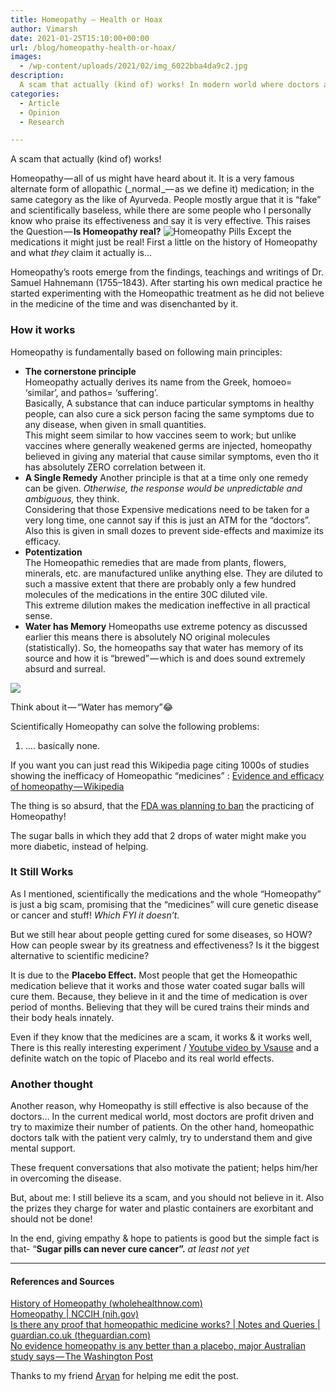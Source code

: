 ```yaml
---
title: Homeopathy — Health or Hoax
author: Vimarsh
date: 2021-01-25T15:10:00+00:00
url: /blog/homeopathy-health-or-hoax/
images:
  - /wp-content/uploads/2021/02/img_6022bba4da9c2.jpg
description:
  A scam that actually (kind of) works! In modern world where doctors are profit driven and patient needs councelling, Homeopathy provides that with sugar balls that do not work.
categories:
  - Article
  - Opinion
  - Research

---
```

 

A scam that actually (kind of)&nbsp;works!

Homeopathy — all of us might have heard about it. It is a very famous alternate form of allopathic (_normal _— as we define it) medication; in the same category as the like of Ayurveda. People mostly argue that it is “fake” and scientifically baseless, while there are some people who I personally know who praise its effectiveness and say it is very effective.
This raises the Question — **Is Homeopathy real?**
![Homeopathy Pills](/wp-content/uploads/2021/02/img_6022bba4da9c2.jpg)
Except the medications it might just be&nbsp;real!
First a little on the history of Homeopathy and what _they_ claim it actually&nbsp;is…

Homeopathy’s roots emerge from the findings, teachings and writings of Dr. Samuel Hahnemann (1755–1843). After starting his own medical practice he started experimenting with the Homeopathic treatment as he did not believe in the medicine of the time and was disenchanted by&nbsp;it.

### How it&nbsp;works

Homeopathy is fundamentally based on following main principles:

* **The cornerstone principle**  
  Homeopathy actually derives its name from the Greek, homoeo= ‘similar’, and pathos= ‘suffering’.  
  Basically, A substance that can induce particular symptoms in healthy people, can also cure a sick person facing the same symptoms due to any disease, when given in small quantities.  
  This might seem similar to how vaccines seem to work; but unlike vaccines where generally weakened germs are injected, homeopathy believed in giving any material that cause similar symptoms, even tho it has absolutely ZERO correlation between&nbsp;it.
* **A Single Remedy** 
  Another principle is that at a time only one remedy can be given. _Otherwise, the response would be unpredictable and ambiguous,_ they think.  
  Considering that those Expensive medications need to be taken for a very long time, one cannot say if this is just an ATM for the “doctors”.  
  Also this is given in small dozes to prevent side-effects and maximize its efficacy.
* **Potentization**  
  The Homeopathic remedies that are made from plants, flowers, minerals, etc. are manufactured unlike anything else. They are diluted to such a massive extent that there are probably only a few hundred molecules of the medications in the entire 30C diluted vile.  
  This extreme dilution makes the medication ineffective in all practical sense.
* **Water has Memory** 
  Homeopaths use extreme potency as discussed earlier this means there is absolutely NO original molecules (statistically). So, the homeopaths say that water has memory of its source and how it is “brewed” — which is and does sound extremely absurd and&nbsp;surreal.<figure class="wp-block-image">

![][1] <figcaption>Think about it — “Water has memory”😂</figcaption></figure> 

Scientifically Homeopathy can solve the following problems:

  1. …. basically none.

If you want you can just read this Wikipedia page citing 1000s of studies showing the inefficacy of Homeopathic “medicines”&nbsp;: [Evidence and efficacy of homeopathy — Wikipedia][2]

The thing is so absurd, that the [FDA was planning to ban][3] the practicing of Homeopathy!

The sugar balls in which they add that 2 drops of water might make you more diabetic, instead of&nbsp;helping.

### It Still&nbsp;Works

As I mentioned, scientifically the medications and the whole “Homeopathy” is just a big scam, promising that the “medicines” will cure genetic disease or cancer and stuff! _Which FYI it&nbsp;doesn’t._

But we still hear about people getting cured for some diseases, so HOW?  
How can people swear by its greatness and effectiveness? Is it the biggest alternative to scientific medicine?

It is due to the **Placebo Effect.** Most people that get the Homeopathic medication believe that it works and those water coated sugar balls will cure them. Because, they believe in it and the time of medication is over period of months. Believing that they will be cured trains their minds and their body heals innately.

Even if they know that the medicines are a scam, it works & it works well, There is this really interesting experiment / [Youtube video by Vsause](https://youtu.be/QDCcuCHOIyY) and a definite watch on the topic of Placebo and its real world&nbsp;effects.



### Another thought&nbsp;

Another reason, why Homeopathy is still effective is also because of the doctors… In the current medical world, most doctors are profit driven and try to maximize their number of patients. On the other hand, homeopathic doctors talk with the patient very calmly, try to understand them and give mental&nbsp;support.

These frequent conversations that also motivate the patient; helps him/her in overcoming the&nbsp;disease.

But, about me: I still believe its a scam, and you should not believe in it. Also the prizes they charge for water and plastic containers are exorbitant and should not be&nbsp;done!

In the end, giving empathy & hope to patients is good but the simple fact is that- “**Sugar pills can never cure cancer”.** _at least not&nbsp;yet_

---
#### References and&nbsp;Sources

[History of Homeopathy (wholehealthnow.com)][5]  
[Homeopathy | NCCIH (nih.gov)][6]  
[Is there any proof that homeopathic medicine works? | Notes and Queries | guardian.co.uk (theguardian.com)][7]  
[No evidence homeopathy is any better than a placebo, major Australian study says — The Washington Post][8]

Thanks to my friend [Aryan][9] for helping me edit the&nbsp;post.

 [1]: https://vimarsh.info/wp-content/uploads/2021/02/1gZdDT3qVjmplps29rHPwhA.jpg
 [2]: https://en.wikipedia.org/wiki/Evidence_and_efficacy_of_homeopathy
 [3]: https://advocacy.sba.gov/2020/01/27/homeopathy-industry-threatened-by-new-fda-guidance/
 [4]: http://www.vimarsh.info
 [5]: http://www.wholehealthnow.com/homeopathy_info/history.html
 [6]: https://www.nccih.nih.gov/health/homeopathy
 [7]: https://www.theguardian.com/notesandqueries/query/0,,-9542,00.html
 [8]: https://www.washingtonpost.com/news/morning-mix/wp/2015/03/11/no-evidence-homeopathy-is-any-better-than-a-placebo-major-australian-study-says/
 [9]: https://aryantiwari.com/